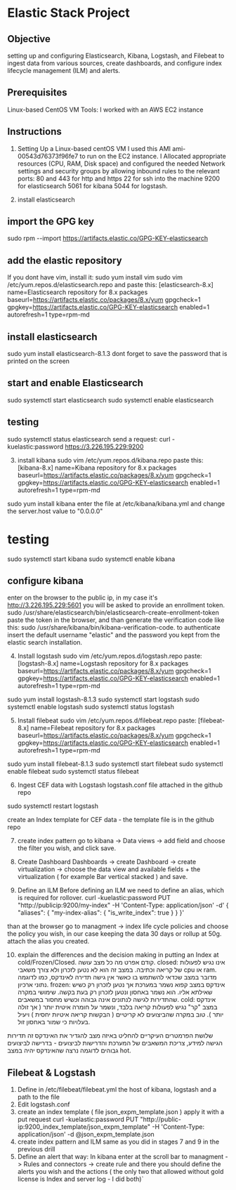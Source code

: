 # Elastic Stack Project

## Objective
setting up and configuring Elasticsearch, Kibana, Logstash, and Filebeat to ingest data from various sources, create dashboards, and configure index lifecycle management (ILM) and alerts.

## Prerequisites
Linux-based CentOS VM
Tools:
I worked with an AWS EC2 instance

## Instructions
1. Setting Up a Linux-based centOS VM
I used this AMI ami-00543d76373f96fe7 to run on the EC2 instance.
I Allocated appropriate resources (CPU, RAM, Disk space) and configured the needed Network settings and security groups by allowing inbound rules to the relevant ports: 
80 and 443 for http and https
22 for ssh into the machine
9200 for elasticsearch
5061 for kibana
5044 for logstash.

2. install elasticsearch
## import the GPG key
sudo rpm --import https://artifacts.elastic.co/GPG-KEY-elasticsearch

## add the elastic repository
If you dont have vim, install it: sudo yum install vim
sudo vim /etc/yum.repos.d/elasticsearch.repo
and paste this:
[elasticsearch-8.x]
name=Elasticsearch repository for 8.x packages
baseurl=https://artifacts.elastic.co/packages/8.x/yum
gpgcheck=1
gpgkey=https://artifacts.elastic.co/GPG-KEY-elasticsearch
enabled=1
autorefresh=1
type=rpm-md 

## install elasticsearch
sudo yum install elasticsearch-8.1.3
dont forget to save the password that is printed on the screen
## start and enable Elasticsearch
sudo systemctl start elasticsearch
sudo systemctl enable elasticsearch

## testing
sudo systemctl status elasticsearch
send a request:
curl -kuelastic:password https://3.226.195.229:9200

3. install kibana
sudo vim /etc/yum.repos.d/kibana.repo
paste this:
[kibana-8.x]
name=Kibana repository for 8.x packages
baseurl=https://artifacts.elastic.co/packages/8.x/yum
gpgcheck=1
gpgkey=https://artifacts.elastic.co/GPG-KEY-elasticsearch
enabled=1
autorefresh=1
type=rpm-md

sudo yum install kibana
enter the file at /etc/kibana/kibana.yml and change the server.host value to "0.0.0.0" 
# testing
sudo systemctl start kibana
sudo systemctl enable kibana

## configure kibana
enter on the browser to the public ip, in my case it's http://3.226.195.229:5601
you will be asked to provide an enrollment token.
sudo /usr/share/elasticsearch/bin/elasticsearch-create-enrollment-token
paste the token in the browser, and than generate the verification code like this:
sudo /usr/share/kibana/bin/kibana-verification-code.
to authenticate insert the default username "elastic" and the password you kept from the elastic search installation.

4. Install logstash
sudo vim /etc/yum.repos.d/logstash.repo
paste:
[logstash-8.x]
name=Logstash repository for 8.x packages
baseurl=https://artifacts.elastic.co/packages/8.x/yum
gpgcheck=1
gpgkey=https://artifacts.elastic.co/GPG-KEY-elasticsearch
enabled=1
autorefresh=1
type=rpm-md

sudo yum install logstash-8.1.3
sudo systemctl start logstash
sudo systemctl enable logstash
sudo systemctl status logstash

5. Install filebeat
sudo vim /etc/yum.repos.d/filebeat.repo
paste:
[filebeat-8.x]
name=Filebeat repository for 8.x packages
baseurl=https://artifacts.elastic.co/packages/8.x/yum
gpgcheck=1
gpgkey=https://artifacts.elastic.co/GPG-KEY-elasticsearch
enabled=1
autorefresh=1
type=rpm-md

sudo yum install filebeat-8.1.3
sudo systemctl start filebeat
sudo systemctl enable filebeat
sudo systemctl status filebeat

6. Ingest CEF data with Logstash
logstash.conf file attached in the github repo

sudo systemctl restart logstash

create an Index template for CEF data - the template file is in the github repo

7. create index pattern
go to kibana -> Data views -> add field and choose the filter you wish, and click save.

8. Create Dashboard
Dashboards -> create Dashboard -> create virtualization -> choose the data view and available fields + the virtualization ( for example Bar vertical stacked ) and save.

9. Define an ILM
Before defining an ILM we need to define an alias, which is required for rollover.
curl -kuelastic:password PUT "http://publicip:9200/my-index" -H 'Content-Type: application/json' -d'
{
  "aliases": {
    "my-index-alias": {
      "is_write_index": true
    }
  }
}'

than at the browser go to managment -> index life cycle policies and choose the policy you wish, in our case keeping the data 30 days or rollup at 50g. attach the alias you created.

10. explain the differences and the decision making in putting an Index at cold/Frozen/Closed.
קודם אפרט מה כל מצב עושה.
closed:
אינו נגיש לפעולות של קריאה וכתיבה. במצב זה הוא לא נטען לזכרון ולא צורך משאבי cpu או ram.
מדובר במצב שכדאי להשתמש בו כאשר אין גישה תדירה לאינדקס, כמו לדוגמה נתוני ארכיון.
frozen:
אינדקס במצב קפוא נשמר במערכת אך נטען לזכרון רק כשיש שאילתא אליו.
הוא נשמר באחסון ונטען לזכרון רק בעת בקשה.
שימושי במקרה שהתדירות לגישה לנתונים אינה גבוהה וכשיש מחסור במשאבים.
cold:
אינדקס במצב "קר" נגיש לפעולות קריאה בלבד, ונשמר על חומרה איטית יותר ( אך זולה יותר ).
טוב במקרה שהביצועים לא קריטיים ( הבקשות קריאה איטיות יחסית ) ויעיל בעלויות כי שמור באחסון זול.

שלושת הפרמטרים העיקריים להחליט באיזה מצב להגדיר את האינדקס זה תדירות הגישה למידע, צריכת המשאבים של המערכת והדרישות לביצועים - בדרישה לביצועים גבוהים לדוגמה נרצה שהאינדקס יהיה במצב hot.

## Filebeat & Logstash
1. Define in /etc/filebeat/filebeat.yml the host of kibana, logstash and a path to the file
2. Edit logstash.conf 
3. create an index template ( file json_expm_template.json )
apply it with a put request curl -kuelastic:password PUT "http://public-ip:9200_index_template/json_expm_template" -H 'Content-Type: application/json' -d @json_expm_template.json
4. create index pattern and ILM same as you did in stages 7 and 9 in the previous drill
5. Define an alert that way:
In kibana enter at the scroll bar to managment -> Rules and connectors -> create rule 
and there you should define the alerts you wish and the actions ( the only two that allowed without gold license is Index and server log - I did both)`
